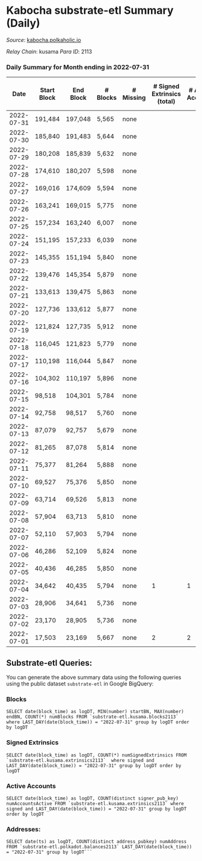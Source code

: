# Kabocha substrate-etl Summary (Daily)

_Source_: [kabocha.polkaholic.io](https://kabocha.polkaholic.io)

*Relay Chain*: kusama
*Para ID*: 2113



### Daily Summary for Month ending in 2022-07-31


| Date | Start Block | End Block | # Blocks | # Missing | # Signed Extrinsics (total) | # Active Accounts | # Addresses with Balances | # Events | # Transfers | # XCM Transfers In | # XCM Transfers Out |
| ---- | ----------- | --------- | -------- | --------- | --------------------------- | ----------------- | ------------------------- | -------- | ----------- | ------------------ | ------------------- |
| 2022-07-31 | 191,484 | 197,048 | 5,565 | none  |  |  | 7 | 11,148 |   |   |   |
| 2022-07-30 | 185,840 | 191,483 | 5,644 | none  |  |  | 7 | 11,307 |   |   |   |
| 2022-07-29 | 180,208 | 185,839 | 5,632 | none  |  |  | 7 | 11,283 |   |   |   |
| 2022-07-28 | 174,610 | 180,207 | 5,598 | none  |  |  | 7 | 11,214 |   |   |   |
| 2022-07-27 | 169,016 | 174,609 | 5,594 | none  |  |  | 7 | 11,207 |   |   |   |
| 2022-07-26 | 163,241 | 169,015 | 5,775 | none  |  |  | 7 | 11,569 |   |   |   |
| 2022-07-25 | 157,234 | 163,240 | 6,007 | none  |  |  | 7 | 12,034 |   |   |   |
| 2022-07-24 | 151,195 | 157,233 | 6,039 | none  |  |  | 7 | 12,099 |   |   |   |
| 2022-07-23 | 145,355 | 151,194 | 5,840 | none  |  |  | 7 | 11,699 |   |   |   |
| 2022-07-22 | 139,476 | 145,354 | 5,879 | none  |  |  | 7 | 11,778 |   |   |   |
| 2022-07-21 | 133,613 | 139,475 | 5,863 | none  |  |  | 7 | 11,745 |   |   |   |
| 2022-07-20 | 127,736 | 133,612 | 5,877 | none  |  |  | 7 | 11,774 |   |   |   |
| 2022-07-19 | 121,824 | 127,735 | 5,912 | none  |  |  | 7 | 11,843 |   |   |   |
| 2022-07-18 | 116,045 | 121,823 | 5,779 | none  |  |  | 7 | 11,578 |   |   |   |
| 2022-07-17 | 110,198 | 116,044 | 5,847 | none  |  |  | 7 | 11,713 |   |   |   |
| 2022-07-16 | 104,302 | 110,197 | 5,896 | none  |  |  | 7 | 11,812 |   |   |   |
| 2022-07-15 | 98,518 | 104,301 | 5,784 | none  |  |  | 7 | 11,587 |   |   |   |
| 2022-07-14 | 92,758 | 98,517 | 5,760 | none  |  |  | 7 | 11,539 |   |   |   |
| 2022-07-13 | 87,079 | 92,757 | 5,679 | none  |  |  | 7 | 11,377 |   |   |   |
| 2022-07-12 | 81,265 | 87,078 | 5,814 | none  |  |  | 7 | 11,648 |   |   |   |
| 2022-07-11 | 75,377 | 81,264 | 5,888 | none  |  |  | 7 | 11,795 |   |   |   |
| 2022-07-10 | 69,527 | 75,376 | 5,850 | none  |  |  | 7 | 11,720 |   |   |   |
| 2022-07-09 | 63,714 | 69,526 | 5,813 | none  |  |  | 7 | 11,645 |   |   |   |
| 2022-07-08 | 57,904 | 63,713 | 5,810 | none  |  |  | 7 | 11,639 |   |   |   |
| 2022-07-07 | 52,110 | 57,903 | 5,794 | none  |  |  | 7 | 11,608 |   |   |   |
| 2022-07-06 | 46,286 | 52,109 | 5,824 | none  |  |  | 7 | 11,667 |   |   |   |
| 2022-07-05 | 40,436 | 46,285 | 5,850 | none  |  |  | 7 | 11,720 |   |   |   |
| 2022-07-04 | 34,642 | 40,435 | 5,794 | none  | 1 | 1 | 7 | 11,613 |   |   |   |
| 2022-07-03 | 28,906 | 34,641 | 5,736 | none  |  |  | 7 | 11,491 |   |   |   |
| 2022-07-02 | 23,170 | 28,905 | 5,736 | none  |  |  | 7 | 11,491 |   |   |   |
| 2022-07-01 | 17,503 | 23,169 | 5,667 | none  | 2 | 2 | 7 | 11,362 |   |   |   |

## Substrate-etl Queries:
You can generate the above summary data using the following queries using the public dataset `substrate-etl` in Google BigQuery:


### Blocks
```
SELECT date(block_time) as logDT, MIN(number) startBN, MAX(number) endBN, COUNT(*) numBlocks FROM `substrate-etl.kusama.blocks2113`  where LAST_DAY(date(block_time)) = "2022-07-31" group by logDT order by logDT
```


### Signed Extrinsics
```
SELECT date(block_time) as logDT, COUNT(*) numSignedExtrinsics FROM `substrate-etl.kusama.extrinsics2113`  where signed and LAST_DAY(date(block_time)) = "2022-07-31" group by logDT order by logDT
```


### Active Accounts
```
SELECT date(block_time) as logDT, COUNT(distinct signer_pub_key) numAccountsActive FROM `substrate-etl.kusama.extrinsics2113` where signed and LAST_DAY(date(block_time)) = "2022-07-31" group by logDT order by logDT
```


### Addresses:
```
SELECT date(ts) as logDT, COUNT(distinct address_pubkey) numAddress FROM `substrate-etl.polkadot.balances2113` LAST_DAY(date(block_time)) = "2022-07-31" group by logDT```

